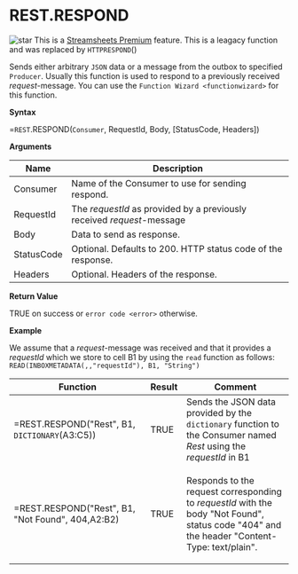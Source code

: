 # REST.RESPOND

![star](/images/star.svg) This is a [Streamsheets
Premium](https://cedalo.com/download/) feature. This is a leagacy
function and was replaced by `HTTPRESPOND`()

Sends either arbitrary `JSON` data or a message from the outbox to
specified `Producer`. Usually this function is used to respond to a
previously received *request*-message. You can use the
`Function Wizard <functionwizard>` for this function.

**Syntax**

=`REST`.RESPOND(`Consumer`, RequestId, Body, \[StatusCode, Headers\])

**Arguments**

| Name       | Description                                                            |
|------------|------------------------------------------------------------------------|
| Consumer   | Name of the Consumer to use for sending respond.                       |
| RequestId  | The *requestId* as provided by a previously received *request*-message |
| Body       | Data to send as response.                                              |
| StatusCode | Optional. Defaults to 200. HTTP status code of the response.           |
| Headers    | Optional. Headers of the response.                                     |

**Return Value**

TRUE on success or `error code <error>` otherwise.

**Example**

We assume that a *request*-message was received and that it provides a
*requestId* which we store to cell B1 by using the `read` function as
follows: `READ(INBOXMETADATA(,,"requestId"), B1, "String")`

<table>
<colgroup>
<col style="width: 50%" />
<col style="width: 10%" />
<col style="width: 40%" />
</colgroup>
<thead>
<tr class="header">
<th>Function</th>
<th>Result</th>
<th>Comment</th>
</tr>
</thead>
<tbody>
<tr class="odd">
<td>=REST.RESPOND("Rest", B1, <code class="interpreted-text" role="ref">DICTIONARY</code>(A3:C5))</td>
<td>TRUE</td>
<td>Sends the JSON data provided by the <code class="interpreted-text" role="ref">dictionary</code> function to the Consumer named <em>Rest</em> using the <em>requestId</em> in B1</td>
</tr>
<tr class="even">
<td><p>=REST.RESPOND("Rest", B1, "Not Found", 404,<span class="blue">A2:B2</span>)</p>
<div class="line-block"></div></td>
<td><p>TRUE</p></td>
<td><p>Responds to the request corresponding to <em>requestId</em> with the body "Not Found", status code "404" and the header "Content-Type: text/plain".</p></td>
</tr>
</tbody>
</table>

